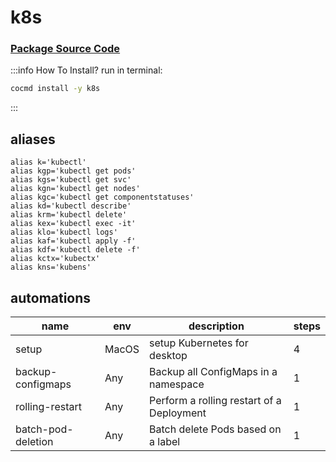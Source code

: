 # k8s
### [ Package Source Code ](https://github.com/cocmd/hub/tree/master/packages/k8s)
:::info How To Install?
run in terminal:
```bash
cocmd install -y k8s
```
:::
## aliases
```
alias k='kubectl'
alias kgp='kubectl get pods'
alias kgs='kubectl get svc'
alias kgn='kubectl get nodes'
alias kgc='kubectl get componentstatuses'
alias kd='kubectl describe'
alias krm='kubectl delete'
alias kex='kubectl exec -it'
alias klo='kubectl logs'
alias kaf='kubectl apply -f'
alias kdf='kubectl delete -f'
alias kctx='kubectx'
alias kns='kubens'

```
## automations
| name | env | description | steps |
| --- | --- | --- | --- |
| setup | MacOS | setup Kubernetes for desktop | 4 |
| backup-configmaps | Any | Backup all ConfigMaps in a namespace | 1 |
| rolling-restart | Any | Perform a rolling restart of a Deployment | 1 |
| batch-pod-deletion | Any | Batch delete Pods based on a label | 1 |


